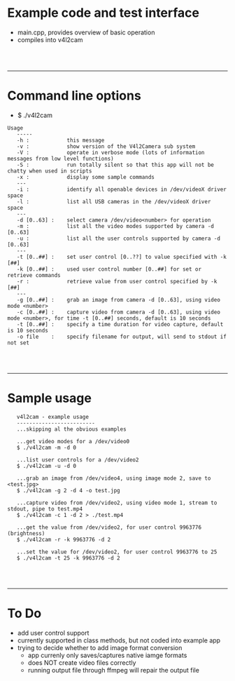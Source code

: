 # Example code and test interface

- main.cpp, provides overview of basic operation
- compiles into v4l2cam


<br/><br/><hr/>

# Command line options

- $ ./v4l2cam 
```
Usage
   -----
   -h :            this message
   -v :            show version of the V4l2Camera sub system
   -V :            operate in verbose mode (lots of information messages from low level functions)
   -S :            run totally silent so that this app will not be chatty when used in scripts
   -x :            display some sample commands
   ---
   -i :            identify all openable devices in /dev/videoX driver space
   -l :            list all USB cameras in the /dev/videoX driver space
   ---
   -d [0..63] :    select camera /dev/video<number> for operation
   -m :            list all the video modes supported by camera -d [0..63]
   -u :            list all the user controls supported by camera -d [0..63]
   ---
   -t [0..##] :    set user control [0..??] to value specified with -k [##]
   -k [0..##] :    used user control number [0..##] for set or retrieve commands
   -r :            retrieve value from user control specified by -k [##]
   ---
   -g [0..##] :    grab an image from camera -d [0..63], using video mode <number>
   -c [0..##] :    capture video from camera -d [0..63], using video mode <number>, for time -t [0..##] seconds, default is 10 seconds
   -t [0..##] :    specify a time duration for video capture, default is 10 seconds
   -o file    :    specify filename for output, will send to stdout if not set
```


<br/><br/><hr/>

# Sample usage
```
   v4l2cam - example usage
   -------------------------
   ...skipping al the obvious examples
   
   ...get video modes for a /dev/video0
   $ ./v4l2cam -m -d 0
   
   ...list user controls for a /dev/video2
   $ ./v4l2cam -u -d 0
   
   ...grab an image from /dev/video4, using image mode 2, save to <test.jpg>
   $ ./v4l2cam -g 2 -d 4 -o test.jpg
   
   ...capture video from /dev/video2, using video mode 1, stream to stdout, pipe to test.mp4
   $ ./v4l2cam -c 1 -d 2 > ./test.mp4
   
   ...get the value from /dev/video2, for user control 9963776 (brightness)
   $ ./v4l2cam -r -k 9963776 -d 2
   
   ...set the value for /dev/video2, for user control 9963776 to 25
   $ ./v4l2cam -t 25 -k 9963776 -d 2
```


<br/><br/><hr/>

# To Do
- add user control support
- currently supported in class methods, but not coded into example app
- trying to decide whether to add image format conversion
    - app currenly only saves/captures native iamge formats
    - does NOT create video files correctly
    - running output file through ffmpeg will repair the output file